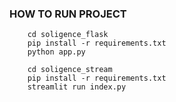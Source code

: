 ### HOW TO RUN PROJECT

```
    cd soligence_flask
    pip install -r requirements.txt
    python app.py
    
    cd soligence_stream
    pip install -r requirements.txt
    streamlit run index.py
```